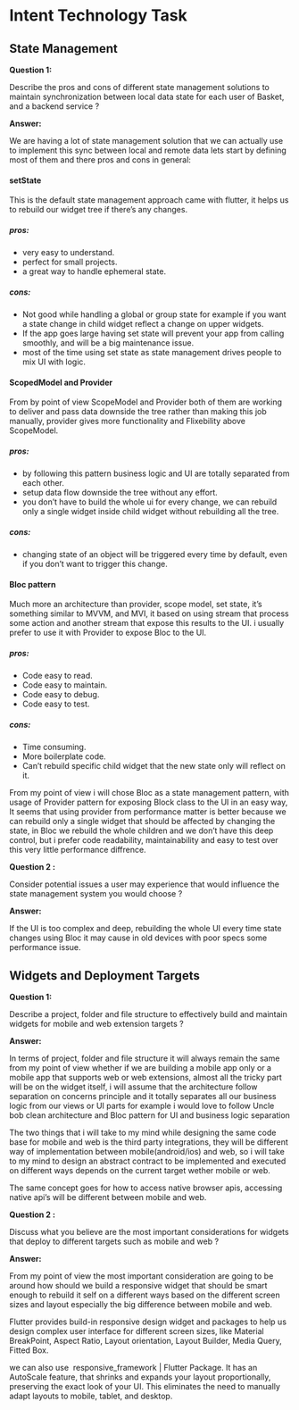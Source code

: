 # Intent Technology Task

## State Management

**Question 1:**

Describe the pros and cons of different state management solutions to maintain synchronization between local data state for each user of Basket, and a backend service ? 

**Answer:**

We are having a lot of state management solution that we can actually use to implement this sync between local and remote data lets start by defining most of them and there pros and cons in general: 

#### setState
  
This is the default state management approach came with flutter, it helps us to rebuild our widget tree if there’s any changes. 

##### pros: 
- very easy to understand. 
- perfect for small projects. 
- a great way to handle ephemeral state.

##### cons: 
- Not good while handling a global or group state for example if you want a state change in child widget reflect a change on upper widgets. 
- If the app goes large having set state will prevent your app from calling smoothly, and will be a big maintenance issue. 
- most of the time using set state as state management drives people to mix UI with logic.

#### ScopedModel and Provider
    
From by point of view ScopeModel and Provider both of them are working to deliver and pass data downside the tree rather than making this job manually, provider gives more functionality and Flixebility above ScopeModel. 

##### pros: 
- by following this pattern business logic and UI are totally separated from each other. 
- setup data flow downside the tree without any effort. 
- you don’t have to build the whole ui for every change, we can rebuild only a single widget inside child widget without rebuilding all the tree.

##### cons: 
- changing state of an object will be triggered every time by default, even if you don’t want to trigger this change.

#### Bloc pattern
    
Much more an architecture than provider, scope model, set state, it’s something similar to MVVM, and MVI, it based on using stream that process some action and another stream that expose this results to the UI. i usually prefer to use it with Provider to expose Bloc to the UI. 

##### pros: 
- Code easy to read.
- Code easy to maintain. 
- Code easy to debug. 
- Code easy to test. 

##### cons: 
- Time consuming. 
- More boilerplate code. 
- Can’t rebuild specific child widget that the new state only will reflect on it.  

From my point of view i will chose Bloc as a state management pattern, with usage of Provider pattern for exposing Block class to the UI in an easy way, It seems that using provider from performance matter is better because we can rebuild only a single widget that should be affected by changing the state, in Bloc we rebuild the whole children and we don’t have this deep control, but i prefer code readability, maintainability and easy to test over this very little performance diffrence. 



**Question 2 :**

Consider potential issues a user may experience that would influence the state management system you would choose ? 

**Answer:**

If the UI is too complex and deep, rebuilding the whole UI every time state changes using Bloc it may cause in old devices with poor specs some performance issue.



## Widgets and Deployment Targets

**Question 1:**

Describe a project, folder and file structure to effectively build and maintain widgets for mobile and web extension targets ?

**Answer:**

In terms of project, folder and file structure it will always remain the same from my point of view whether if we are building a mobile app only or a mobile app that supports web or web extensions, almost all the tricky part will be on the widget itself, i will assume that the architecture follow separation on concerns principle and it totally separates all our business logic from our views or UI parts for example i would love to follow Uncle bob clean architecture and Bloc pattern for UI and business logic separation 

The two things that i will take to my mind while designing the same code base for mobile and web is the third party integrations, they will be different way of implementation between mobile(android/ios) and web, so i will take to my mind to design an abstract contract to be implemented and executed on different ways depends on the current target wether mobile or web. 

The same concept goes for how to access native browser apis, accessing native api’s will be different between mobile and web.


**Question 2 :**

Discuss what you believe are the most important considerations for widgets that deploy to different targets such as mobile and web ? 

**Answer:**

From my point of view the most important consideration are going to be around how should we build a responsive widget that should be smart enough to rebuild it self on a different ways based on the different screen sizes and layout especially the big difference between mobile and web.  

Flutter provides build-in responsive design widget and packages to help us design complex user interface for different screen sizes, like Material BreakPoint, Aspect Ratio, Layout orientation,  Layout Builder, Media Query, Fitted Box.  

we can also use  responsive_framework | Flutter Package.
It has an AutoScale feature, that shrinks and expands your layout proportionally, preserving the exact look of your UI. This eliminates the need to manually adapt layouts to mobile, tablet, and desktop.

